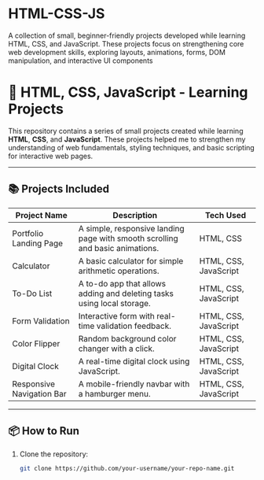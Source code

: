 # HTML-CSS-JS
A collection of small, beginner-friendly projects developed while learning HTML, CSS, and JavaScript. These projects focus on strengthening core web development skills, exploring layouts, animations, forms, DOM manipulation, and interactive UI components

# 🚀 HTML, CSS, JavaScript - Learning Projects

This repository contains a series of small projects created while learning **HTML**, **CSS**, and **JavaScript**. These projects helped me to strengthen my understanding of web fundamentals, styling techniques, and basic scripting for interactive web pages.

---

## 📚 Projects Included
| Project Name                | Description                               | Tech Used           |
|-----------------------------|-------------------------------------------|---------------------|
| Portfolio Landing Page      | A simple, responsive landing page with smooth scrolling and basic animations. | HTML, CSS           |
| Calculator                  | A basic calculator for simple arithmetic operations. | HTML, CSS, JavaScript |
| To-Do List                  | A to-do app that allows adding and deleting tasks using local storage. | HTML, CSS, JavaScript |
| Form Validation             | Interactive form with real-time validation feedback. | HTML, CSS, JavaScript |
| Color Flipper               | Random background color changer with a click. | HTML, CSS, JavaScript |
| Digital Clock               | A real-time digital clock using JavaScript. | HTML, CSS, JavaScript |
| Responsive Navigation Bar   | A mobile-friendly navbar with a hamburger menu. | HTML, CSS, JavaScript |

---

## 📦 How to Run
1. Clone the repository:
   ```bash
   git clone https://github.com/your-username/your-repo-name.git
